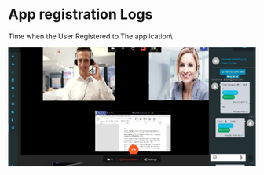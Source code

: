 # App registration Logs

Time when the User Registered to The application\

![](../.gitbook/assets/image%20%28130%29.png)

